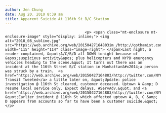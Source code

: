 ```yaml
---
author: Jen Chung
date: Aug 20, 2010 8:39 am
title: Apparent Suicide At 116th St B/C Station
---
```


	
										<p> <span class="mt-enclosure mt-enclosure-image" style="display: inline;"> <img alt="2010_08_subline.jpg" src="https://web.archive.org/web/20150427164803im_/http://gothamist.com/attachments/jen/2010_08_subline.jpg" width="115" height="114" class="image-right"> </span>Last night, a reader complained, &quot;A/C/B/D all DOWN tonight because of &apos;suspicious activity&apos; plus helicopters and NYPD emergency vehicles heading to the scene.&quot; It turns out there was an incident at the 116th Street B/C station in Manhattan&#x2014;a person was struck by a train.  <a href="https://web.archive.org/web/20150427164803/http://twitter.com/NYCTSubwayScoop/status/21613483235">NYC Transit Tweeted</a> a little later on, &quot;Update: police investigation @ 116th St cleared, customer deceased. Uptown A &amp; D resume local service only. Expect delays. #ServAdv,&quot; and <a href="https://web.archive.org/web/20150427164803/http://twitter.com/NYCTSubwayScoop/status/21615377720">then</a>, &quot;Earlier incident @ 116th St which affected uptown A, B, C &amp; D appears from accounts so far to have been a customer suicide.&quot;</p>					
										
									
				